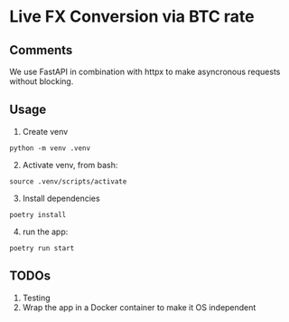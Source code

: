 # Live FX Conversion via BTC rate

## Comments
We use FastAPI in combination with httpx to make asyncronous requests without blocking.

## Usage
1. Create venv

`python -m venv .venv`

2. Activate venv, from bash:

`source .venv/scripts/activate`

3. Install dependencies

`poetry install`

4. run the app:

`poetry run start`

## TODOs
1) Testing
2) Wrap the app in a Docker container to make it OS independent
